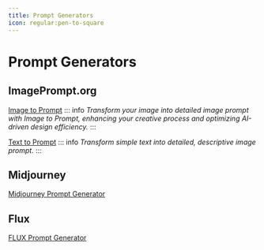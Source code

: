 ```yaml
---
title: Prompt Generators
icon: regular:pen-to-square
---
```


# Prompt Generators

## ImagePrompt.org
[Image to Prompt](https://imageprompt.org/describe-image)
::: info
*Transform your image into detailed image prompt with Image to Prompt, enhancing your creative process and optimizing AI-driven design efficiency.*
:::

[Text to Prompt](https://imageprompt.org/image-prompt-generator)
::: info
*Transform simple text into detailed, descriptive image prompt.*
:::

## Midjourney
[Midjourney Prompt Generator](https://promptogy.com/builder/midjourney)


## Flux
[FLUX Prompt Generator](https://huggingface.co/spaces/gokaygokay/FLUX-Prompt-Generator)